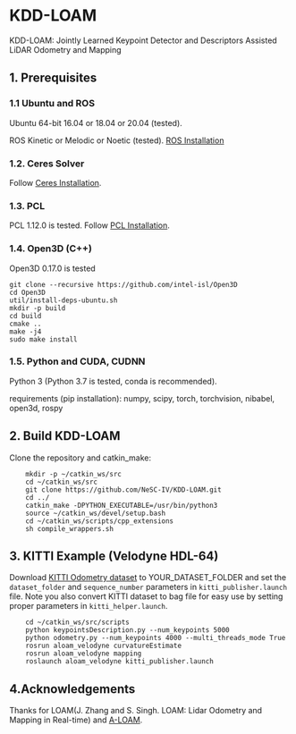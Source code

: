 # KDD-LOAM
KDD-LOAM: Jointly Learned Keypoint Detector and Descriptors Assisted LiDAR Odometry and Mapping 


## 1. Prerequisites
### 1.1 **Ubuntu** and **ROS**
Ubuntu 64-bit 16.04 or 18.04 or 20.04 (tested).

ROS Kinetic or Melodic or Noetic (tested). [ROS Installation](http://wiki.ros.org/ROS/Installation)

### 1.2. **Ceres Solver**
Follow [Ceres Installation](http://ceres-solver.org/installation.html).

### 1.3. **PCL**
PCL 1.12.0 is tested.
Follow [PCL Installation](http://www.pointclouds.org/downloads/linux.html).

### 1.4. **Open3D (C++)**
Open3D 0.17.0 is tested
```
git clone --recursive https://github.com/intel-isl/Open3D
cd Open3D
util/install-deps-ubuntu.sh
mkdir -p build
cd build
cmake ..
make -j4
sudo make install
```

### 1.5. **Python** and **CUDA**, **CUDNN**
Python 3 (Python 3.7 is tested, conda is recommended).

requirements (pip installation): numpy, scipy, torch, torchvision, nibabel, open3d, rospy

## 2. Build KDD-LOAM
Clone the repository and catkin_make:

```
    mkdir -p ~/catkin_ws/src
    cd ~/catkin_ws/src
    git clone https://github.com/NeSC-IV/KDD-LOAM.git
    cd ../
    catkin_make -DPYTHON_EXECUTABLE=/usr/bin/python3
    source ~/catkin_ws/devel/setup.bash
    cd ~/catkin_ws/scripts/cpp_extensions
    sh compile_wrappers.sh
```

## 3. KITTI Example (Velodyne HDL-64)
Download [KITTI Odometry dataset](http://www.cvlibs.net/datasets/kitti/eval_odometry.php) to YOUR_DATASET_FOLDER and set the `dataset_folder` and `sequence_number` parameters in `kitti_publisher.launch` file. Note you also convert KITTI dataset to bag file for easy use by setting proper parameters in `kitti_helper.launch`. 

```
    cd ~/catkin_ws/src/scripts
    python keypointsDescription.py --num_keypoints 5000
    python odometry.py --num_keypoints 4000 --multi_threads_mode True
    rosrun aloam_velodyne curvatureEstimate
    rosrun aloam_velodyne mapping
    roslaunch aloam_velodyne kitti_publisher.launch
```

## 4.Acknowledgements
Thanks for LOAM(J. Zhang and S. Singh. LOAM: Lidar Odometry and Mapping in Real-time) and [A-LOAM](https://github.com/HKUST-Aerial-Robotics/A-LOAM).
